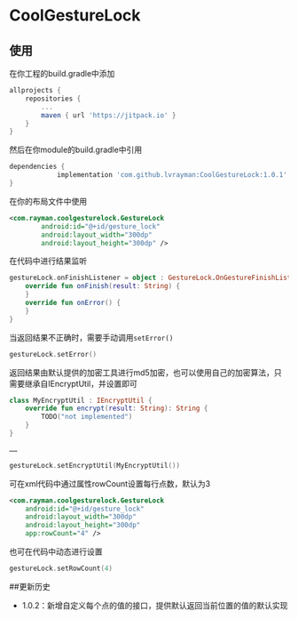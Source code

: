# CoolGestureLock
## 使用

在你工程的build.gradle中添加

```groovy
allprojects {
	repositories {
		...
		maven { url 'https://jitpack.io' }
	}
}
```

然后在你module的build.gradle中引用

```groovy
dependencies {
	        implementation 'com.github.lvrayman:CoolGestureLock:1.0.1'
}
```

在你的布局文件中使用

```xml
<com.rayman.coolgesturelock.GestureLock
        android:id="@+id/gesture_lock"
        android:layout_width="300dp"
        android:layout_height="300dp" />
```

在代码中进行结果监听

```kotlin
gestureLock.onFinishListener = object : GestureLock.OnGestureFinishListener {
    override fun onFinish(result: String) {
    }
    override fun onError() {
    }
}
```

当返回结果不正确时，需要手动调用`setError()`

``` kotlin
gestureLock.setError()
```

返回结果由默认提供的加密工具进行md5加密，也可以使用自己的加密算法，只需要继承自IEncryptUtil，并设置即可

```kotlin
class MyEncryptUtil : IEncryptUtil {
    override fun encrypt(result: String): String {
        TODO("not implemented") 
    }
}

……

gestureLock.setEncryptUtil(MyEncryptUtil())
```

可在xml代码中通过属性rowCount设置每行点数，默认为3

```xml
<com.rayman.coolgesturelock.GestureLock
    android:id="@+id/gesture_lock"
    android:layout_width="300dp"
    android:layout_height="300dp"
    app:rowCount="4" />
```

也可在代码中动态进行设置

```kotlin
gestureLock.setRowCount(4)
```

##更新历史

- 1.0.2：新增自定义每个点的值的接口，提供默认返回当前位置的值的默认实现